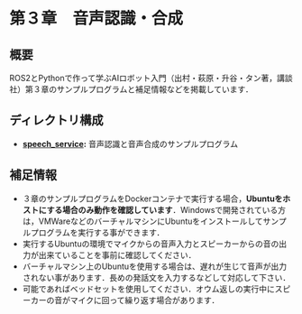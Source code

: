 # 第３章　音声認識・合成
## 概要
ROS2とPythonで作って学ぶAIロボット入門（出村・萩原・升谷・タン著，講談社）第３章のサンプルプログラムと補足情報などを掲載しています．

## ディレクトリ構成

- **[speech_service](https://github.com/AI-Robot-Book/chapter3/tree/master/speech_service):** 音声認識と音声合成のサンプルプログラム
   
## 補足情報
 - ３章のサンプルプログラムをDockerコンテナで実行する場合，**Ubuntuをホストにする場合のみ動作を確認しています**．Windowsで開発されている方は，VMWareなどのバーチャルマシンにUbuntuをインストールしてサンプルプログラムを実行する事ができます．
 - 実行するUbuntuの環境でマイクからの音声入力とスピーカーからの音の出力が出来ていることを事前に確認してください．
 - バーチャルマシン上のUbuntuを使用する場合は、遅れが生じて音声が出力されない事があります．長めの発話文を入力するなどして対応して下さい．
 - 可能であればベッドセットを使用してください．オウム返しの実行中にスピーカーの音がマイクに回って繰り返す場合があります．
